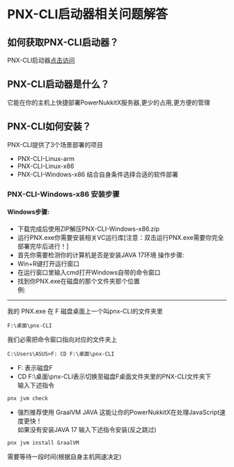 # PNX-CLI启动器相关问题解答
## 如何获取PNX-CLI启动器？
PNX-CLI启动器[点击访问](https://github.com/PowerNukkitX/PNX-CLI/actions)
## PNX-CLI启动器是什么？
它能在你的主机上快捷部署PowerNukkitX服务器,更少的占用,更方便的管理
## PNX-CLI如何安装？
PNX-CLI提供了3个场景部署的项目
- PNX-CLI-Linux-arm
- PNX-CLI-Linux-x86
- PNX-CLI-Windows-x86
结合自身条件选择合适的软件部署
### PNX-CLI-Windows-x86 安装步骤
#### Windows步骤:
- 下载完成后使用ZIP解压PNX-CLI-Windows-x86.zip
- 运行PNX.exe你需要安装相关VC运行库[注意：双击运行PNX.exe需要你完全部署完毕后进行！]
- 首先你需要检测你的计算机是否是安装JAVA 17环境
操作步骤:
- Win+R键打开运行窗口
- 在运行窗口里输入cmd打开Windows自带的命令窗口
- 找到你PNX.exe在磁盘的那个文件夹那个位置\
例:
----
我的 PNX.exe 在 F 磁盘桌面上一个叫pnx-CLI的文件夹里
```
F:\桌面\pnx-CLI
```
我们必需把命令窗口指向对应的文件夹上
```
C:\Users\ASUS>F: CD F:\桌面\pnx-CLI
```
- F: 表示磁盘F 
- CD F:\桌面\pnx-CLI表示切换至磁盘F桌面文件夹里的PNX-CLI文件夹下\
输入下述指令
```
pnx jvm check
```
- 强烈推荐使用 GraalVM JAVA 这能让你的PowerNukkitX在处理JavaScript速度更快！\
如果没有安装JAVA 17 输入下述指令安装(反之跳过)
```
pnx jvm install GraalVM
```
需要等待一段时间(根据自身主机网速决定)

